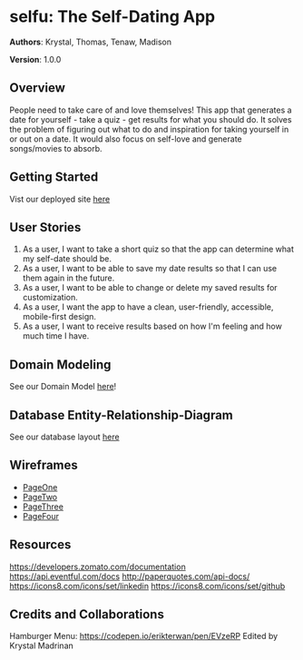 # selfu: The Self-Dating App

**Authors**: Krystal, Thomas, Tenaw, Madison

**Version**: 1.0.0

## Overview
People need to take care of and love themselves! This app that generates a date for yourself - take a quiz - get results for what you should do. It solves the problem of figuring out what to do and inspiration for taking yourself in or out on a date. It would also focus on self-love and generate songs/movies to absorb. 

## Getting Started
Vist our deployed site [here](https://selfu-codefellows.herokuapp.com/)

## User Stories
1. As a user, I want to take a short quiz so that the app can determine what my self-date should be.
2. As a user, I want to be able to save my date results so that I can use them again in the future.
3. As a user, I want to be able to change or delete my saved results for customization.
4. As a user, I want the app to have a clean, user-friendly, accessible, mobile-first design.
5. As a user, I want to receive results based on how I'm feeling and how much time I have.

## Domain Modeling
See our Domain Model [here](/resources/domainModel.PNG)!

## Database Entity-Relationship-Diagram
See our database layout [here](/resources/Database.jpg)

## Wireframes
<!-- Link wireframes here -->
- [PageOne](/resources/wirefram_page1.jpg)
- [PageTwo](/resources/wirefram_page2.jpg)
- [PageThree](/resources/wirefram_page3.jpg)
- [PageFour](/resources/wirefram_page4.jpg)

## Resources
https://developers.zomato.com/documentation
https://api.eventful.com/docs
http://paperquotes.com/api-docs/
https://icons8.com/icons/set/linkedin
https://icons8.com/icons/set/github

## Credits and Collaborations
Hamburger Menu:
https://codepen.io/erikterwan/pen/EVzeRP
Edited by Krystal Madrinan
